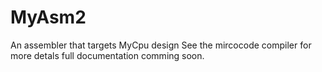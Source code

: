 # MyAsm2
An assembler that targets MyCpu design
See the mircocode compiler for more detals full documentation comming soon.
